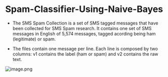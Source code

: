 # Spam-Classifier-Using-Naive-Bayes

- The SMS Spam Collection is a set of SMS tagged messages that have been collected for SMS Spam research. It contains one set of SMS messages in English of 5,574 messages, tagged acording being ham (legitimate) or spam.

- The files contain one message per line. Each line is composed by two columns: v1 contains the label (ham or spam) and v2 contains the raw text.


![image.png](attachment:image.png)
